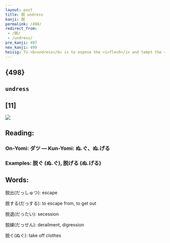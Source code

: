 ```yaml
---
layout: post
title: 脱 undress
kanji: 脱
permalink: /498/
redirect_from:
 - /脱/
 - /undress/
pre_kanji: 497
nex_kanji: 499
heisig: To <b>undress</b> is to expose the <i>flesh</i> and tempt the <i>devil</i> in the eyes of one's onlookers. Ignore the moral if you want, but not the <i>devil</i>.
---
```


## {498}

## `undress`

## [11]

<div class="stroke"><img src="E884B1.png" /></div>

## Reading:

### On-Yomi: ダツ &mdash; Kun-Yomi: ぬ.ぐ、ぬ.げる

### Examples: 脱ぐ (ぬ.ぐ), 脱げる (ぬ.げる)

## Words:

脱出(だっしゅつ): escape

脱する(だっする): to escape from, to get out

脱退(だったい): secession

脱線(だっせん): derailment, digression

脱ぐ(ぬぐ): take off clothes
